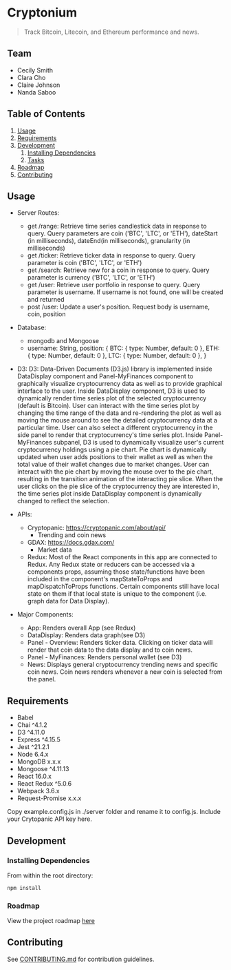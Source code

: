
# Cryptonium

> Track Bitcoin, Litecoin, and Ethereum performance and news.

## Team

  - Cecily Smith
  - Clara Cho
  - Claire Johnson
  - Nanda Saboo

## Table of Contents

1. [Usage](#Usage)
1. [Requirements](#requirements)
1. [Development](#development)
    1. [Installing Dependencies](#installing-dependencies)
    1. [Tasks](#tasks)
1. [Roadmap](#roadmap)
1. [Contributing](#contributing)

## Usage

- Server Routes:
  - get /range: Retrieve time series candlestick data in response to query. Query parameters are coin ('BTC', 'LTC', or 'ETH'), dateStart (in milliseconds), dateEnd(in milliseconds), granularity (in milliseconds)
  - get /ticker: Retrieve ticker data in response to query. Query parameter is coin ('BTC', 'LTC', or 'ETH')
  - get /search: Retrieve new for a coin in response to query. Query parameter is currency ('BTC', 'LTC', or 'ETH')
  - get /user: Retrieve user portfolio in response to query. Query parameter is username. If username is not found, one will be created and returned
  - post /user: Update a user's position. Request body is username, coin, position

- Database:
  - mongodb and Mongoose
  - username: String, position: { BTC: { type: Number, default: 0 }, ETH: { type: Number, default: 0 }, LTC: { type: Number, default: 0 }, }

- D3: D3: Data-Driven Documents (D3.js) library is implemented inside DataDisplay component and Panel-MyFinances component to graphically visualize cryptocurrency data as well as to provide graphical interface to the user. Inside DataDisplay component, D3 is used to dynamically render time series plot of the selected cryptocurrency (default is Bitcoin). User can interact with the time series plot by changing the time range of the data and re-rendering the plot as well as moving the mouse around to see the detailed cryptocurrency data at a particular time. User can also select a different cryptocurrency in the side panel to render that cryptocurrency's time series plot. Inside Panel-MyFinances subpanel, D3 is used to dynamically visualize user's current cryptocurrency holdings using a pie chart. Pie chart is dynamically updated when user adds positions to their wallet as well as when the total value of their wallet changes due to market changes. User can interact with the pie chart by moving the mouse over to the pie chart, resulting in the transition animation of the interacting pie slice. When the user clicks on the pie slice of the cryptocurrency they are interested in, the time series plot inside DataDisplay component is dynamically changed to reflect the selection.

- APIs:
  - Cryptopanic: https://cryptopanic.com/about/api/
    - Trending and coin news
  - GDAX: https://docs.gdax.com/
    - Market data
  - Redux: Most of the React components in this app are connected to Redux. Any Redux state or reducers can be accessed via a components props, assuming those state/functions have been included in the component's mapStateToProps and mapDispatchToProps functions. Certain components still have local state on them if that local state is unique to the component (i.e. graph data for Data Display).

- Major Components:
  - App: Renders overall App (see Redux)
  - DataDisplay: Renders data graph(see D3)
  - Panel - Overview: Renders ticker data. Clicking on ticker data will render that coin data to the data display and to coin news.
  - Panel - MyFinances: Renders personal wallet (see D3)
  - News: Displays general cryptocurrency trending news and specific coin news. Coin news renders whenever a new coin is selected from the panel.

## Requirements

- Babel
- Chai ^4.1.2
- D3 ^4.11.0
- Express ^4.15.5
- Jest ^21.2.1
- Node 6.4.x
- MongoDB x.x.x
- Mongoose ^4.11.13
- React 16.0.x
- React Redux ^5.0.6
- Webpack 3.6.x
- Request-Promise x.x.x

Copy example.config.js in ./server folder and rename it to config.js. Include your Crytopanic API key here.

## Development

### Installing Dependencies

From within the root directory:

```sh
npm install
```

### Roadmap

View the project roadmap [here](LINK_TO_DOC)


## Contributing

See [CONTRIBUTING.md](CONTRIBUTING.md) for contribution guidelines.
